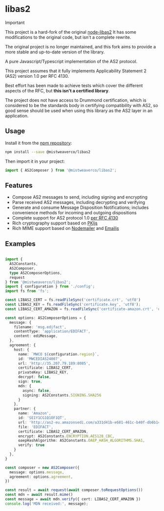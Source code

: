 # libas2

> [!IMPORTANT]  
> This project is a hard-fork of the original [node-libas2](https://github.com/aaronhuggins/node-libas2)
> It has some modifications to the original code, but isn't a complete rewrite.
> 
> The original project is no longer maintained,
> and this fork aims to provide a more stable and
> up-to-date version of the library.

A pure Javascript/Typescript implementation of the AS2 protocol.

This project assumes that it fully implements Applicability Statement 2 (AS2) version 1.0 per RFC 4130.

Best effort has been made to achieve tests which cover the different aspects of the RFC,
but **this isn't a certified library**.

The project does not have access to Drummond certification,
which is considered to be the standards body in certifying compatibility with AS2,
so good sense should be used when using this library as the AS2 layer in an application.

## Usage

Install it from the [npm repository](https://www.npmjs.com/package/@mistweaverco/libas2):

```sh
npm install --save @mistweaverco/libas2
```

Then import it in your project:

```typescript
import { AS2Composer } from '@mistweaverco/libas2';
```

## Features

- Compose AS2 messages to send, including signing and encrypting
- Parse received AS2 messages, including decrypting and verifying
- Generate and consume Message Disposition Notifications; includes convenience methods for incoming and outgoing dispositions
- Complete support for AS2 protocol 1.0 [per RFC 4130](https://tools.ietf.org/html/rfc4130)
- Rich cryptography support based on [PKIjs](https://github.com/PeculiarVentures/PKI.js)
- Rich MIME support based on [Nodemailer](https://github.com/nodemailer/nodemailer) and [Emailjs](https://github.com/emailjs/emailjs-mime-parser)

## Examples

```typescript

import {
  AS2Constants,
  AS2Composer,
  type AS2ComposerOptions,
  request
} from '@mistweaverco/libas2';
import { configuration } from './config';
import fs from 'fs';

const LIBAS2_CERT = fs.readFileSync('certificate.crt', 'utf8')
const LIBAS2_KEY = fs.readFileSync('certificate.key', 'utf8');
const LIBAS2_CERT_AMAZON = fs.readFileSync('certificate-amazon.crt', 'utf8')

const options: AS2ComposerOptions = {
  message: {
    filename: 'msg.edifact',
    contentType: 'application/EDIFACT',
    content: ediMessage,
  },
  agreement: {
    host: {
      name: `MWCO ${configuration.region}`,
      id: 'MWCEDIAS24007',
      url: 'http://35.207.79.189:8085',
      certificate: LIBAS2_CERT,
      privateKey: LIBAS2_KEY,
      decrypt: false,
      sign: true,
      mdn: {
        async: false,
        signing: AS2Constants.SIGNING.SHA256
      }
    },
    partner: {
      name: 'Amazon',
      id: 'SE1Y1CG1Q1OF1QT',
      url: 'http://as2-eu.amazonsedi.com/a331d41b-e681-461c-b40f-db6b143b213b',
      file: 'EDIFACT',
      certificate: LIBAS2_CERT_AMAZON,
      encrypt: AS2Constants.ENCRYPTION.AES128_CBC,
      oaepHashAlgorithm: AS2Constants.OAEP_HASH_ALGORITHMS.SHA1,
      verify: true
    }
  },
}

const composer = new AS2Composer({
  message: options.message,
  agreement: options.agreement,
})

const result = await request(await composer.toRequestOptions())
const mdn = await result.mime()
const message = await mdn.verify({ cert: LIBAS2_CERT_AMAZON })
console.log('MDN received:', message);
```
